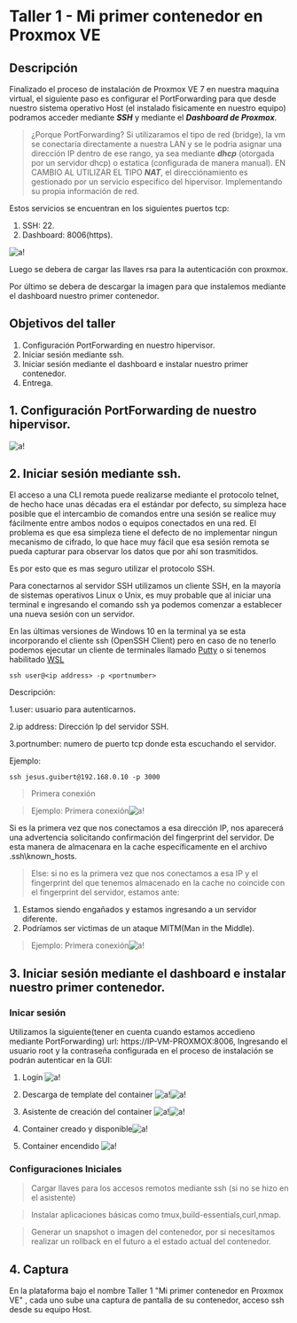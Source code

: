 # Taller 1 - Mi primer contenedor en Proxmox VE

## Descripción

Finalizado el proceso de instalación de Proxmox VE 7 en nuestra maquina virtual, el siguiente paso es configurar el PortForwarding para que desde nuestro sistema operativo Host (el instalado fisicamente en nuestro equipo) podramos acceder mediante ***SSH*** y mediante el ***Dashboard de Proxmox***. 

> ¿Porque PortForwarding? Si utilizaramos el tipo de red (bridge), la vm se conectaría directamente a nuestra LAN y se le podria asignar una dirección IP dentro de ese rango, ya sea mediante ***dhcp*** (otorgada por un servidor dhcp) o estatica (configurada de manera manual). EN CAMBIO AL UTILIZAR EL TIPO ***NAT***, el direcciónamiento es gestionado por un servicio especifico del hipervisor. Implementando su propia información de red.

Estos servicios se encuentran en los siguientes puertos tcp:
1. SSH: 22.
2. Dashboard: 8006(https).

![a!](./assets/images/putty-3678638_640.png "logo")

Luego se debera de cargar las llaves rsa para la autenticación con proxmox.

Por último se debera de descargar la imagen para que instalemos mediante el dashboard nuestro primer contenedor.

## Objetivos del taller

1. Configuración PortForwarding en nuestro hipervisor.
2. Iniciar sesión mediante ssh.
3. Iniciar sesión mediante el dashboard e instalar nuestro primer contenedor.
4. Entrega.


## 1. Configuración PortForwarding de nuestro hipervisor.

![a!](./assets/images/vbox_logo2_gradient.png "logo")

## 2. Iniciar sesión mediante ssh.
El acceso a una CLI remota puede realizarse mediante el protocolo telnet, de hecho hace unas décadas era el estándar por defecto, su simpleza hace posible que el intercambio de comandos entre una sesión se realice muy fácilmente entre ambos nodos o equipos conectados en una red. El problema es que esa simpleza tiene el defecto de no implementar ningun mecanismo de cifrado, lo que hace muy fácil que esa sesión remota se pueda capturar para observar los datos que por ahí son trasmitidos.

Es por esto que es mas seguro utilizar el protocolo SSH.

Para conectarnos al servidor SSH utilizamos un cliente SSH, en la mayoría de sistemas operativos Linux o Unix, es muy probable que al iniciar una terminal e ingresando el comando ssh ya podemos comenzar a establecer una nueva sesión con un servidor.

En las últimas versiones de Windows 10 en la terminal ya se esta incorporando el cliente ssh (OpenSSH Client) pero en caso de no tenerlo podemos ejecutar un cliente de terminales llamado [Putty](https://www.putty.org/) o si tenemos habilitado [WSL](https://docs.microsoft.com/en-us/windows/wsl/install-win10)

    ssh user@<ip address> -p <portnumber>

Descripción:

1.user: usuario para autenticarnos.

2.ip address: Dirección Ip del servidor SSH.

3.portnumber: numero de puerto tcp donde esta escuchando el servidor.

Ejemplo:

    ssh jesus.guibert@192.168.0.10 -p 3000

>Primera conexión

>Ejemplo: Primera conexión![a!](./assets/images/ssh1.png "logo")

Si es la primera vez que nos conectamos a esa dirección IP, nos aparecerá una advertencia solicitando confirmación del fingerprint del servidor. De esta manera de almacenara en la cache específicamente en el archivo .ssh\known_hosts.


>Else: si no es la primera vez que nos conectamos a esa IP y el fingerprint del que tenemos almacenado en la cache no coincide con el fingerprint del servidor, estamos ante:
1. Estamos siendo engañados y estamos ingresando a un servidor diferente.
2. Podríamos ser victimas de un ataque MITM(Man in the Middle).

>Ejemplo: Primera conexión![a!](./assets/images/ssh2.png "logo")

## 3. Iniciar sesión mediante el dashboard e instalar nuestro primer contenedor.

### Inicar sesión

Utilizamos la siguiente(tener en cuenta cuando estamos accedieno mediante PortForwarding) url: https://IP-VM-PROXMOX:8006,
Ingresando el usuario root y la contraseña configurada en el proceso de instalación se podrán autenticar en la GUI:

1. Login ![a!](./assets/images/proxmox2.png "logo")

2. Descarga de template del container ![a!](./assets/images/proxmox3.png "logo")![a!](./assets/images/proxmox4.png "logo")

3. Asistente de creación del container ![a!](./assets/images/proxmox5.png "logo")![a!](./assets/images/proxmox6.png "logo")

4. Container creado y disponible![a!](./assets/images/proxmox7.png "logo")

5. Container encendido ![a!](./assets/images/proxmox8.png "logo")

### Configuraciones Iniciales

>Cargar llaves para los accesos remotos mediante ssh (si no se hizo en el asistente)

>Instalar aplicaciones básicas como tmux,build-essentials,curl,nmap.

>Generar un snapshot o imagen del contenedor, por si necesitamos realizar un rollback en el futuro a el estado actual del contenedor.

## 4. Captura

En la plataforma bajo el nombre Taller 1 "Mi primer contenedor en Proxmox VE" , cada uno sube una captura de pantalla de su contenedor, acceso ssh desde su equipo Host.

